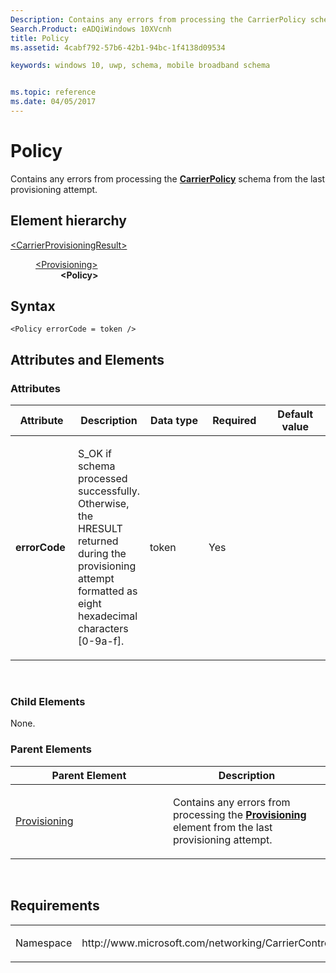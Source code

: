 ```yaml
---
Description: Contains any errors from processing the CarrierPolicy schema from the last provisioning attempt.
Search.Product: eADQiWindows 10XVcnh
title: Policy
ms.assetid: 4cabf792-57b6-42b1-94bc-1f4138d09534

keywords: windows 10, uwp, schema, mobile broadband schema


ms.topic: reference
ms.date: 04/05/2017
---
```


# Policy


Contains any errors from processing the [**CarrierPolicy**](https://msdn.microsoft.com/library/windows/apps/hh868345) schema from the last provisioning attempt.

## Element hierarchy

<dl>
<dt><a href="element-carrierprovisioningresult.md">&lt;CarrierProvisioningResult&gt;</a></dt>
<dd>
<dl>
<dt><a href="element-provisioning.md">&lt;Provisioning&gt;</a></dt>
<dd><b>&lt;Policy&gt;</b></dd>
</dl>
</dd>
</dl>

## Syntax

``` syntax
<Policy errorCode = token />
```

## Attributes and Elements


### Attributes

<table>
<colgroup>
<col width="20%" />
<col width="20%" />
<col width="20%" />
<col width="20%" />
<col width="20%" />
</colgroup>
<thead>
<tr class="header">
<th>Attribute</th>
<th>Description</th>
<th>Data type</th>
<th>Required</th>
<th>Default value</th>
</tr>
</thead>
<tbody>
<tr class="odd">
<td><strong>errorCode</strong></td>
<td><p>S_OK if schema processed successfully. Otherwise, the HRESULT returned during the provisioning attempt formatted as eight hexadecimal characters [0-9a-f].</p></td>
<td>token</td>
<td>Yes</td>
<td></td>
</tr>
</tbody>
</table>

 

### Child Elements

None.

### Parent Elements

<table>
<colgroup>
<col width="50%" />
<col width="50%" />
</colgroup>
<thead>
<tr class="header">
<th>Parent Element</th>
<th>Description</th>
</tr>
</thead>
<tbody>
<tr class="odd">
<td><a href="element-provisioning.md">Provisioning</a> </td>
<td><p>Contains any errors from processing the <a href="https://msdn.microsoft.com/library/windows/apps/hh868300"><strong>Provisioning</strong></a>  element from the last provisioning attempt.</p></td>
</tr>
</tbody>
</table>

 

## Requirements

<table>
<colgroup>
<col width="50%" />
<col width="50%" />
</colgroup>
<tbody>
<tr class="odd">
<td><p>Namespace</p></td>
<td><p>http://www.microsoft.com/networking/CarrierControlResults/v1</p></td>
</tr>
</tbody>
</table>

 

 



